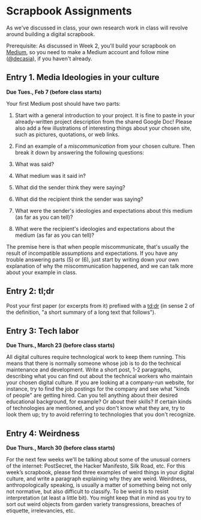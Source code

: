 # Scrapbook Assignments

As we've discussed in class, your own research work in class will revolve around building a digital scrapbook.

Prerequisite: As discussed in Week 2, you'll build your scrapbook on [Medium](http://www.medium.com/), so you need to make a Medium account and follow mine ([@decasia](https://medium.com/@decasia)), if you haven't already.

## Entry 1. Media Ideologies in your culture

**Due Tues., Feb 7 (before class starts)**

Your first Medium post should have two parts:

1. Start with a general introduction to your project. It is fine to paste in your already-written project description from the shared Google Doc! Please also add a few illustrations of interesting things about your chosen site, such as pictures, quotations, or web links.

2. Find an example of a *miscommunication* from your chosen culture. Then break it down by answering the following questions:

  1. What was said?
  2. What medium was it said in?
  3. What did the sender think they were saying?
  4. What did the recipient think the sender was saying?
  5. What were the sender's ideologies and expectations about this medium (as far as you can tell)?
  6. What were the recipient's ideologies and expectations about the medium (as far as you can tell)?

The premise here is that when people miscommunicate, that's usually the result of incompatible assumptions and expectations. If you have any trouble answering parts (5) or (6), just start by writing down your own explanation of why the miscommunication happened, and we can talk more about your example in class.

## Entry 2: tl;dr

Post your first paper (or excerpts from it) prefixed with a [td;dr](https://www.lifewire.com/what-is-tldr-2483633) (in sense 2 of the definition, "a short summary of a long text that follows").

## Entry 3: Tech labor

**Due Thurs., March 23 (before class starts)**

All digital cultures require technological work to keep them running. This means that there is normally someone whose job is to do the technical maintenance and development. Write a short post, 1-2 paragraphs, describing what you can find out about the technical workers who maintain your chosen digital culture. If you are looking at a company-run website, for instance, try to find the job postings for the company and see what "kinds of people" are getting hired. Can you tell anything about their desired educational background, for example? Or about their skills? If certain kinds of technologies are mentioned, and you don't know what they are, try to look them up; try to avoid referring to technologies that you don't recognize.

## Entry 4: Weirdness

**Due Thurs., March 30 (before class starts)**

For the next few weeks we'll be talking about some of the unusual corners of the internet: PostSecret, the Hacker Manifesto, Silk Road, etc. For this week’s scrapbook, please find three examples of weird things in your digital culture, and write a paragraph explaining why they are weird. Weirdness, anthropologically speaking, is usually a matter of something being not only not normative, but also difficult to classify. To be weird is to resist interpretation (at least a little bit). You might keep that in mind as you try to sort out weird objects from garden variety transgressions, breaches of etiquette, irrelevancies, etc.

